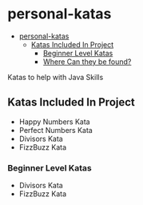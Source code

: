 # personal-katas

<!-- TOC -->

* [personal-katas](#personal-katas)
    * [Katas Included In Project](#katas-included-in-project)
        * [Beginner Level Katas](#beginner-level-katas)
        * [Where Can they be found?](#where-can-they-be-found)

<!-- TOC -->

Katas to help with Java Skills

## Katas Included In Project

- Happy Numbers Kata
- Perfect Numbers Kata
- Divisors Kata
- FizzBuzz Kata

### Beginner Level Katas

- Divisors Kata
- FizzBuzz Kata

